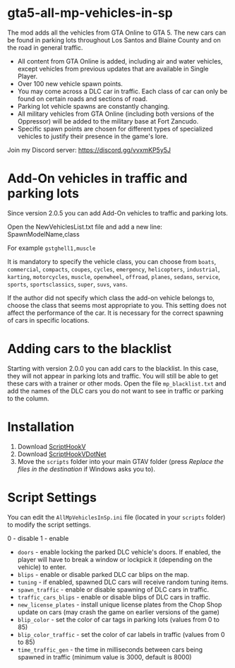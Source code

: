 # gta5-all-mp-vehicles-in-sp
The mod adds all the vehicles from GTA Online to GTA 5. The new cars can be found in parking lots throughout Los Santos and Blaine County and on the road in general traffic.

- All content from GTA Online is added, including air and water vehicles, except vehicles from previous updates that are available in Single Player.
- Over 100 new vehicle spawn points.
- You may come across a DLC car in traffic. Each class of car can only be found on certain roads and sections of road.
- Parking lot vehicle spawns are constantly changing.
- All military vehicles from GTA Online (including both versions of the Oppressor) will be added to the military base at Fort Zancudo.
- Specific spawn points are chosen for different types of specialized vehicles to justify their presence in the game's lore.

Join my Discord server: https://discord.gg/vvxmKP5y5J

# Add-On vehicles in traffic and parking lots
Since version 2.0.5 you can add Add-On vehicles to traffic and parking lots. 

Open the NewVehiclesList.txt file and add a new line:
SpawnModelName,class

For example `gstghell1,muscle`

It is mandatory to specify the vehicle class, you can choose from `boats`, `commercial`, `compacts`, `coupes`, `cycles`, `emergency`, `helicopters`, `industrial`, `karting`, `motorcycles`, `muscle`, `openwheel`, `offroad`, `planes`, `sedans`, `service`, `sports`, `sportsclassics`, `super`, `suvs`, `vans`.

If the author did not specify which class the add-on vehicle belongs to, choose the class that seems most appropriate to you. 
This setting does not affect the performance of the car. It is necessary for the correct spawning of cars in specific locations.

# Adding cars to the blacklist
Starting with version 2.0.0 you can add cars to the blacklist. In this case, they will not appear in parking lots and traffic. You will still be able to get these cars with a trainer or other mods.
Open the file `mp_blacklist.txt` and add the names of the DLC cars you do not want to see in traffic or parking to the column.

# Installation

1. Download [ScriptHookV](http://dev-c.com/gtav/scripthookv/)
2. Download [ScriptHookVDotNet](https://github.com/scripthookvdotnet/scripthookvdotnet/releases/latest)
3. Move the `scripts` folder into your main GTAV folder (press _Replace the files in the destination_ if Windows asks you to).

# Script Settings

You can edit the `AllMpVehiclesInSp.ini` file (located in your `scripts` folder) to modify the script settings.

0 - disable
1 - enable

- `doors` - enable locking the parked DLC vehicle's doors. If enabled, the player will have to break a window or lockpick it (depending on the vehicle) to enter.
- `blips` - enable or disable parked DLC car blips on the map.
- `tuning` - if enabled, spawned DLC cars will receive random tuning items.
- `spawn_traffic` - enable or disable spawning of DLC cars in traffic.
- `traffic_cars_blips` - enable or disable blips of DLC cars in traffic.
- `new_license_plates` - install unique license plates from the Chop Shop update on cars (may crash the game on earlier versions of the game)
- `blip_color` - set the color of car tags in parking lots (values from 0 to 85)
- `blip_color_traffic` - set the color of car labels in traffic (values from 0 to 85)
- `time_traffic_gen` - the time in milliseconds between cars being spawned in traffic (minimum value is 3000, default is 8000)
